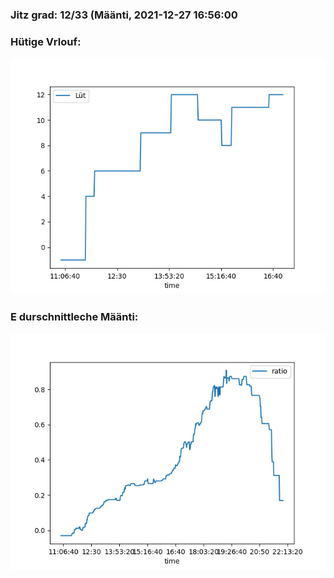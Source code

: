 ### Jitz grad: 12/33 (Määnti, 2021-12-27 16:56:00

### Hütige Vrlouf:
![Graph](Today.png)

### E durschnittleche Määnti:
![Graph](Määnti.png)